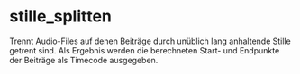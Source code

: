 # stille_splitten
Trennt Audio-Files auf denen Beiträge durch unüblich lang anhaltende Stille getrent sind. Als Ergebnis werden die berechneten Start- und Endpunkte der Beiträge als Timecode ausgegeben. 
